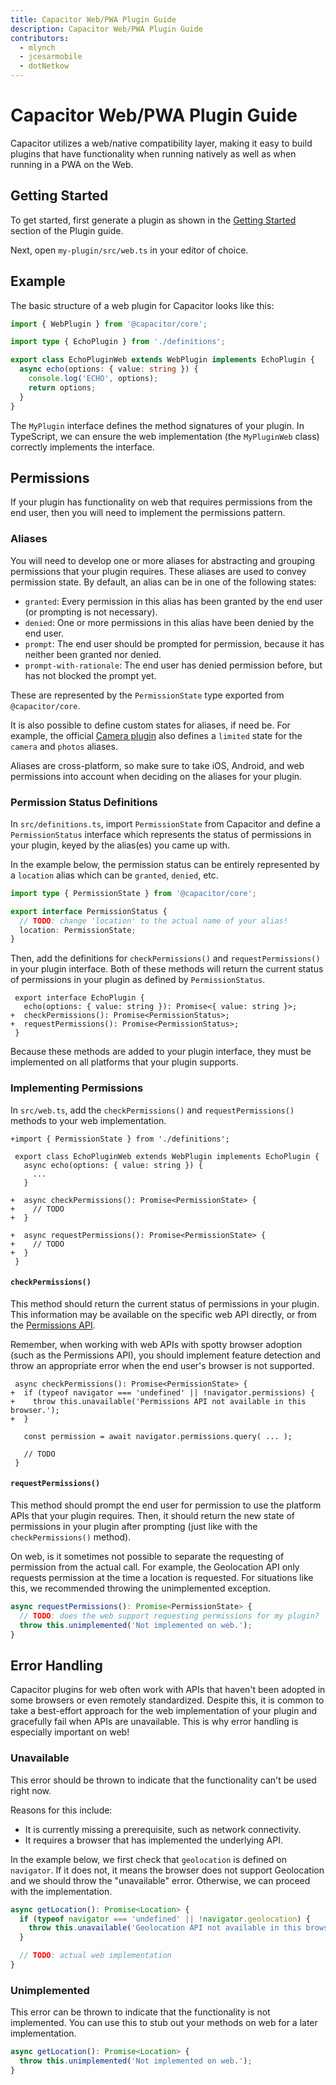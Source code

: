 ```yaml
---
title: Capacitor Web/PWA Plugin Guide
description: Capacitor Web/PWA Plugin Guide
contributors:
  - mlynch
  - jcesarmobile
  - dotNetkow
---
```


# Capacitor Web/PWA Plugin Guide

Capacitor utilizes a web/native compatibility layer, making it easy to build plugins that have functionality when running natively as well as when running in a PWA on the Web.

## Getting Started

To get started, first generate a plugin as shown in the [Getting Started](/docs/plugins/creating-plugins#plugin-generator) section of the Plugin guide.

Next, open `my-plugin/src/web.ts` in your editor of choice.

## Example

The basic structure of a web plugin for Capacitor looks like this:

```typescript
import { WebPlugin } from '@capacitor/core';

import type { EchoPlugin } from './definitions';

export class EchoPluginWeb extends WebPlugin implements EchoPlugin {
  async echo(options: { value: string }) {
    console.log('ECHO', options);
    return options;
  }
}
```

The `MyPlugin` interface defines the method signatures of your plugin. In TypeScript, we can ensure the web implementation (the `MyPluginWeb` class) correctly implements the interface.

## Permissions

If your plugin has functionality on web that requires permissions from the end user, then you will need to implement the permissions pattern.

### Aliases

You will need to develop one or more aliases for abstracting and grouping permissions that your plugin requires. These aliases are used to convey permission state. By default, an alias can be in one of the following states:

- `granted`: Every permission in this alias has been granted by the end user (or prompting is not necessary).
- `denied`: One or more permissions in this alias have been denied by the end user.
- `prompt`: The end user should be prompted for permission, because it has neither been granted nor denied.
- `prompt-with-rationale`: The end user has denied permission before, but has not blocked the prompt yet.

These are represented by the `PermissionState` type exported from `@capacitor/core`.

It is also possible to define custom states for aliases, if need be. For example, the official [Camera plugin](/docs/apis/camera) also defines a `limited` state for the `camera` and `photos` aliases.

Aliases are cross-platform, so make sure to take iOS, Android, and web permissions into account when deciding on the aliases for your plugin.

### Permission Status Definitions

In `src/definitions.ts`, import `PermissionState` from Capacitor and define a `PermissionStatus` interface which represents the status of permissions in your plugin, keyed by the alias(es) you came up with.

In the example below, the permission status can be entirely represented by a `location` alias which can be `granted`, `denied`, etc.

```typescript
import type { PermissionState } from '@capacitor/core';

export interface PermissionStatus {
  // TODO: change 'location' to the actual name of your alias!
  location: PermissionState;
}
```

Then, add the definitions for `checkPermissions()` and `requestPermissions()` in your plugin interface. Both of these methods will return the current status of permissions in your plugin as defined by `PermissionStatus`.

```diff-typescript
 export interface EchoPlugin {
   echo(options: { value: string }): Promise<{ value: string }>;
+  checkPermissions(): Promise<PermissionStatus>;
+  requestPermissions(): Promise<PermissionStatus>;
 }
```

Because these methods are added to your plugin interface, they must be implemented on all platforms that your plugin supports.

### Implementing Permissions

In `src/web.ts`, add the `checkPermissions()` and `requestPermissions()` methods to your web implementation.

```diff-typescript
+import { PermissionState } from './definitions';

 export class EchoPluginWeb extends WebPlugin implements EchoPlugin {
   async echo(options: { value: string }) {
     ...
   }

+  async checkPermissions(): Promise<PermissionState> {
+    // TODO
+  }

+  async requestPermissions(): Promise<PermissionState> {
+    // TODO
+  }
 }
```

#### `checkPermissions()`

This method should return the current status of permissions in your plugin. This information may be available on the specific web API directly, or from the [Permissions API](https://developer.mozilla.org/en-US/docs/Web/API/Permissions_API).

Remember, when working with web APIs with spotty browser adoption (such as the Permissions API), you should implement feature detection and throw an appropriate error when the end user's browser is not supported.

```diff-typescript
 async checkPermissions(): Promise<PermissionState> {
+  if (typeof navigator === 'undefined' || !navigator.permissions) {
+    throw this.unavailable('Permissions API not available in this browser.');
+  }

   const permission = await navigator.permissions.query( ... );

   // TODO
 }
```

#### `requestPermissions()`

This method should prompt the end user for permission to use the platform APIs that your plugin requires. Then, it should return the new state of permissions in your plugin after prompting (just like with the `checkPermissions()` method).

On web, is it sometimes not possible to separate the requesting of permission from the actual call. For example, the Geolocation API only requests permission at the time a location is requested. For situations like this, we recommended throwing the unimplemented exception.

```typescript
async requestPermissions(): Promise<PermissionState> {
  // TODO: does the web support requesting permissions for my plugin?
  throw this.unimplemented('Not implemented on web.');
}
```

## Error Handling

Capacitor plugins for web often work with APIs that haven't been adopted in some browsers or even remotely standardized. Despite this, it is common to take a best-effort approach for the web implementation of your plugin and gracefully fail when APIs are unavailable. This is why error handling is especially important on web!

### Unavailable

This error should be thrown to indicate that the functionality can't be used right now.

Reasons for this include:

- It is currently missing a prerequisite, such as network connectivity.
- It requires a browser that has implemented the underlying API.

In the example below, we first check that `geolocation` is defined on `navigator`. If it does not, it means the browser does not support Geolocation and we should throw the "unavailable" error. Otherwise, we can proceed with the implementation.

```typescript
async getLocation(): Promise<Location> {
  if (typeof navigator === 'undefined' || !navigator.geolocation) {
    throw this.unavailable('Geolocation API not available in this browser.');
  }

  // TODO: actual web implementation
}

```

### Unimplemented

This error can be thrown to indicate that the functionality is not implemented. You can use this to stub out your methods on web for a later implementation.

```typescript
async getLocation(): Promise<Location> {
  throw this.unimplemented('Not implemented on web.');
}
```
